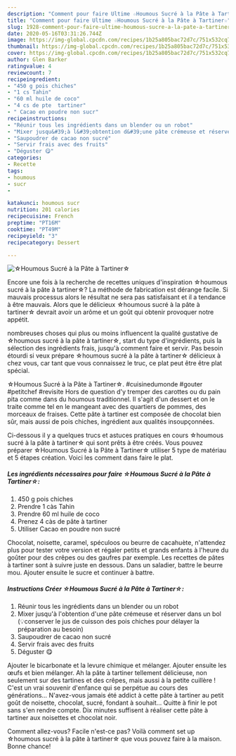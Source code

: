 ```yaml
---
description: "Comment pour faire Ultime ☆Houmous Sucré à la Pâte à Tartiner☆"
title: "Comment pour faire Ultime ☆Houmous Sucré à la Pâte à Tartiner☆"
slug: 1928-comment-pour-faire-ultime-houmous-sucre-a-la-pate-a-tartiner
date: 2020-05-16T03:31:26.744Z
image: https://img-global.cpcdn.com/recipes/1b25a805bac72d7c/751x532cq70/☆houmous-sucre-a-la-pate-a-tartiner☆-photo-principale-de-la-recette.jpg
thumbnail: https://img-global.cpcdn.com/recipes/1b25a805bac72d7c/751x532cq70/☆houmous-sucre-a-la-pate-a-tartiner☆-photo-principale-de-la-recette.jpg
cover: https://img-global.cpcdn.com/recipes/1b25a805bac72d7c/751x532cq70/☆houmous-sucre-a-la-pate-a-tartiner☆-photo-principale-de-la-recette.jpg
author: Glen Barker
ratingvalue: 4
reviewcount: 7
recipeingredient:
- "450 g pois chiches"
- "1 cs Tahin"
- "60 ml huile de coco"
- "4 cs de pte  tartiner"
- " Cacao en poudre non sucr"
recipeinstructions:
- "Réunir tous les ingrédients dans un blender ou un robot"
- "Mixer jusqu&#39;à l&#39;obtention d&#39;une pâte crémeuse et réserver dans un bol (💡conserver le jus de cuisson des pois chiches pour délayer la préparation au besoin)"
- "Saupoudrer de cacao non sucré"
- "Servir frais avec des fruits"
- "Déguster 😋"
categories:
- Recette
tags:
- houmous
- sucr
- 

katakunci: houmous sucr  
nutrition: 201 calories
recipecuisine: French
preptime: "PT16M"
cooktime: "PT49M"
recipeyield: "3"
recipecategory: Dessert

---
```



![☆Houmous Sucré à la Pâte à Tartiner☆](https://img-global.cpcdn.com/recipes/1b25a805bac72d7c/751x532cq70/☆houmous-sucre-a-la-pate-a-tartiner☆-photo-principale-de-la-recette.jpg)

Encore une fois à la recherche de recettes uniques d'inspiration ☆houmous sucré à la pâte à tartiner☆? La méthode de fabrication est dérange facile. Si mauvais processus alors le résultat ne sera pas satisfaisant et il a tendance à être mauvais. Alors que le délicieux ☆houmous sucré à la pâte à tartiner☆ devrait avoir un arôme et un goût qui obtenir provoquer notre appétit.

nombreuses choses qui plus ou moins influencent la qualité gustative de ☆houmous sucré à la pâte à tartiner☆, start du type d'ingrédients, puis la sélection des ingrédients frais, jusqu'à comment faire et servir. Pas besoin étourdi si veux prépare ☆houmous sucré à la pâte à tartiner☆ délicieux à chez vous, car tant que vous connaissez le truc, ce plat peut être être plat spécial.

☆Houmous Sucré à la Pâte à Tartiner☆. #cuisinedumonde #gouter #petitchef #revisite Hors de question d&#39;y tremper des carottes ou du pain pita comme dans du houmous traditionnel. Il s&#39;agit d&#39;un dessert et on le traite comme tel en le mangeant avec des quartiers de pommes, des morceaux de fraises. Cette pâte à tartiner est composée de chocolat bien sûr, mais aussi de pois chiches, ingrédient aux qualités insoupçonnées.


Ci-dessous il y a quelques trucs et astuces pratiques en cours ☆houmous sucré à la pâte à tartiner☆ qui sont prêts à être créés. Vous pouvez préparer ☆Houmous Sucré à la Pâte à Tartiner☆ utiliser 5 type de matériau et 5 étapes création. Voici les comment dans faire le plat.

<!--inarticleads1-->

##### Les ingrédients nécessaires pour faire ☆Houmous Sucré à la Pâte à Tartiner☆:

1.  450 g pois chiches
1. Prendre 1 càs Tahin
1. Prendre 60 ml huile de coco
1. Prenez 4 càs de pâte à tartiner
1. Utiliser  Cacao en poudre non sucré


Chocolat, noisette, caramel, spéculoos ou beurre de cacahuète, n&#39;attendez plus pour tester votre version et régaler petits et grands enfants à l&#39;heure du goûter pour des crêpes ou des gaufres par exemple. Les recettes de pâtes à tartiner sont à suivre juste en dessous. Dans un saladier, battre le beurre mou. Ajouter ensuite le sucre et continuer à battre. 

<!--inarticleads2-->

##### Instructions Créer ☆Houmous Sucré à la Pâte à Tartiner☆:

1. Réunir tous les ingrédients dans un blender ou un robot
1. Mixer jusqu&#39;à l&#39;obtention d&#39;une pâte crémeuse et réserver dans un bol (💡conserver le jus de cuisson des pois chiches pour délayer la préparation au besoin)
1. Saupoudrer de cacao non sucré
1. Servir frais avec des fruits
1. Déguster 😋


Ajouter le bicarbonate et la levure chimique et mélanger. Ajouter ensuite les œufs et bien mélanger. Ah la pâte à tartiner tellement délicieuse, non seulement sur des tartines et des crêpes, mais aussi à la petite cuillère ! C&#39;est un vrai souvenir d&#39;enfance qui se perpétue au cours des générations… N&#39;avez-vous jamais été addict à cette pâte à tartiner au petit goût de noisette, chocolat, sucré, fondant à souhait… Quitte à finir le pot sans s&#39;en rendre compte. Dix minutes suffisent à réaliser cette pâte à tartiner aux noisettes et chocolat noir. 


Comment allez-vous? Facile n'est-ce pas? Voilà comment set up ☆houmous sucré à la pâte à tartiner☆ que vous pouvez faire à la maison. Bonne chance!
